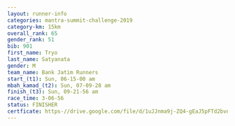 ```yaml
---
layout: runner-info 
categories: mantra-summit-challenge-2019 
category-km: 15km 
overall_rank: 65
gender_rank: 51
bib: 901
first_name: Tryo
last_name: Satyanata
gender: M
team_name: Bank Jatim Runners
start_(t1): Sun, 06-15-00 am
mbah_kamad_(t2): Sun, 07-09-28 am
finish_(t3): Sun, 09-21-56 am
race_time: 3-06-56
status: FINISHER
certficate: https-//drive.google.com/file/d/1uJJnma9j-ZQ4-gEaJ5pFTd2bvnYP7Fzd/view?usp=sharing
---
```

